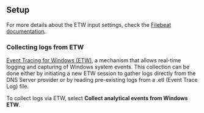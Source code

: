 ## Setup

For more details about the ETW input settings, check the [Filebeat documentation](https://www.elastic.co/docs/reference/beats/filebeat/filebeat-input-etw).

### Collecting logs from ETW

[Event Tracing for Windows (ETW)](https://www.elastic.co/guide/en/beats/filebeat/current/filebeat-input-etw.html), a mechanism that allows real-time logging and capturing of Windows system events. This collection can be done either by initiating a new ETW session to gather logs directly from the DNS Server provider or by reading pre-existing logs from a .etl (Event Trace Log) file.

To collect logs via ETW, select **Collect analytical events from Windows ETW**.